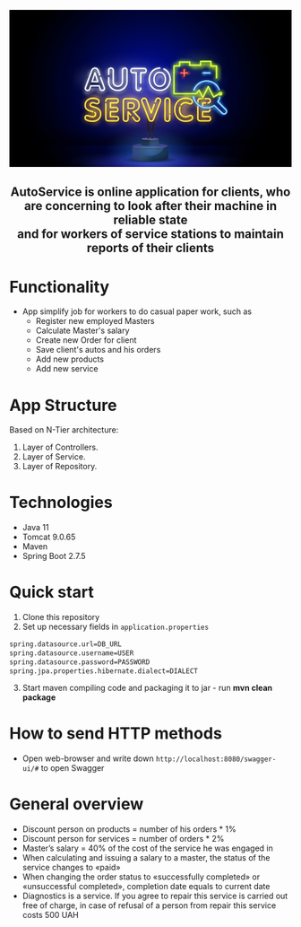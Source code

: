 ![](src/main/resources/assets/auto-service-image.png?raw=true "Auto service logo")
<div align="center">
    <h2>AutoService is online application for clients, who are concerning to look after their machine in reliable state
        <br> and for workers of service stations to maintain reports of their clients</h2>
</div>

# Functionality
* App simplify job for workers to do casual paper work, such as
    * Register new employed Masters
    * Calculate Master's salary
    * Create new Order for client
    * Save client's autos and his orders
    * Add new products
    * Add new service
# App Structure
Based on N-Tier architecture:
1. Layer of Controllers.
2. Layer of Service.
3. Layer of Repository.
# Technologies
* Java 11
* Tomcat 9.0.65
* Maven
* Spring Boot 2.7.5
# Quick start
1) Clone this repository
2) Set up necessary fields in ```application.properties```
```
spring.datasource.url=DB_URL
spring.datasource.username=USER
spring.datasource.password=PASSWORD
spring.jpa.properties.hibernate.dialect=DIALECT
```
3) Start maven compiling code and packaging it to jar - run **mvn clean package**
# How to send HTTP methods
* Open web-browser and write down ```http://localhost:8080/swagger-ui/#``` to open Swagger
# General overview
* Discount person on products = number of his orders * 1%
* Discount person for services = number of orders * 2%
* Master’s salary = 40% of the cost of the service he was engaged in
* When calculating and issuing a salary to a master, the status of the service changes to «paid»
* When changing the order status to «successfully completed» or «unsuccessful completed», completion date equals to current date
* Diagnostics is a service. If you agree to repair this service is carried out free of charge, in case of refusal of a person from repair this service costs 500 UAH